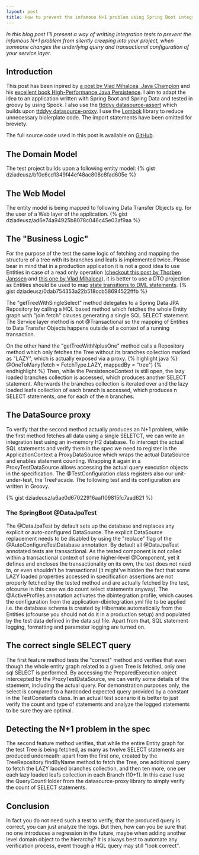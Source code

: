 ```yaml
---
layout: post
title: How to prevent the infamous N+1 problem using Spring Boot integration testing, Spock and a DataSource proxy
---
```


*In this blog post I'll present  a way of writting integration tests to prevent the infamous N+1 problem from silently creeping into your project, when someone changes the underlying query and transactional configuration of your service layer.* 

## Introduction
This post has been inpired by [a post by Vlad Mihalcea, Java Champion](https://vladmihalcea.com/2014/02/01/how-to-detect-the-n-plus-one-query-problem-during-testing/) and his [excellent book High-Performance Java Persistence](https://www.amazon.com/High-Performance-Java-Persistence-Vlad-Mihalcea/dp/973022823X/ref=sr_1_1?ie=UTF8&qid=1512246851&sr=8-1&keywords=high+performance+java+persistence). I aim to adapt the idea to an application written with Spring Boot and Spring Data and tested in groovy by using Spock. I also use the [ttddyy datasource-assert](https://github.com/ttddyy/datasource-assert) which builds upon [ttddyy datasource-proxy](https://github.com/ttddyy/datasource-proxy). I use the [Lombok](https://projectlombok.org/) library to reduce unnecessary biolerplate code. The import statements have been omitted for breviety. 

The full source code used in this post is available on [GitHub](https://github.com/dziadeusz/n-plus-one-integration-testing).

## The Domain Model
The test project builds upon a following entity model:
{% gist dziadeusz/bf0c6cd1349f44ef48ac808c8fad605e %}
## The Web Model
The entity model is being mapped to following Data Transfer Objects eg. for the user of a Web layer of the application. 
{% gist dziadeusz/ad6e74a94925b8078c046c45e03af9aa %}

## The "Business Logic"
For the purpose of the test the same logic of fetching and mapping the structure of a tree with its branches and leafs is implemented twice. Please bear in mind that in a production application it is not a good idea to use Entities in case of a read only operation ([checkout this post by Thorben Janssen](https://www.thoughts-on-java.org/entities-dtos-use-projection/) and [this one by Vlad Mihalcea](https://vladmihalcea.com/2016/09/13/the-best-way-to-handle-the-lazyinitializationexception/)), it is better to use a DTO projection as Entities should be used to map [state transitions to DML statements](https://vladmihalcea.com/2014/07/30/a-beginners-guide-to-jpa-hibernate-entity-state-transitions/).
{% gist dziadeusz/0dab754353a22b518ccb58694522fffb %}

The "getTreeWithSingleSelect" method delegates to a Spring Data JPA Repository by calling a HQL based method which fetches the whole Entity graph with "join fetch" clauses generating a single SQL SELECT statement. The Service layer method is not @Transactional so the mapping of Entities to Data Transfer Objects happens outside of a context of a running transaction. 

On the other hand the "getTreeWithNplusOne" method calls a Repository method which only fetches the Tree without its branches collection marked as "LAZY", which is actually exposed via a proxy.
{% highlight java %}
@OneToMany(fetch = FetchType.LAZY, mappedBy = "tree")
{% endhighlight %}
Then, while the PersistenceContext is still open, the lazy loaded branches collection is accessed, which produces another SELECT statement. Afterwards the branches collection is iterated over and the lazy loaded leafs collection of each branch is accessed, which produces n SELECT statements, one for each of the n branches.
## The DataSource proxy
To verify that the second method actually produces an N+1 problem, while the first method fetches all data using a single SELETCT, we can write an integration test using an in-memory H2 database. To intercept the actual SQL statements and verify them in the spec we need to register in the ApplicationContext a ProxyDataSource which wraps the actual DataSource and enables statement counting. Wrapping it again in a ProxyTestDataSource allows accessing the actual query execution objects in the specification. The @TestConfiguration class registers also our unit-under-test, the TreeFacade. The following test and its configuration are written in Groovy.

{% gist dziadeusz/a6ae0d67022916aaff09815fc7aad621 %}
### The SpringBoot @DataJpaTest
The @DataJpaTest by default sets up the database and replaces any explicit or auto-configured DataSource. The explicit DataSource replacement needs to be disabled by using the "replace" flag of the @AutoConfigureTestDatabase annotation. By default all @DataJpaTest annotated tests are transactional. As the tested component is not called within a transactional context of some higher-level @Component, yet it defines and encloses the transactionality on its own, the test does not need to, or even shouldn't be transactional (it might've hidden the fact that some LAZY loaded properties accessed in specification assertions are not properly fetched by the tested method and are actually fetched by the test, ofcourse in this case we do count select statements anyway). The @ActiveProfiles annotation activates the dbintegration profile, which causes the configuration from the application-dbintegration.yml file to be applied i.e. the database schema is created by Hibernate automatically from the Entities (ofcourse you should not do it in a production setup) and populated by the test data defined in the data.sql file. Apart from that, SQL statement logging, formatting and parameter logging are turned on. 

## The correct single SELECT query

The first feature method tests the "correct" method and verifies that even though the whole entity graph related to a given Tree is fetched, only one sql SELECT is performed. By accessing the PreparedExecution object intercepted by the ProxyTestDataSource, we can verify some details of the staement, including the actual query. For demonstration purposes only, the select is compared to a hardcoded expected query provided by a constant in the TestConstants class. In an actuall test scenario it is better to just verify the count and type of statements and analyze the logged statements to be sure they are optimal. 

## Detecting the N+1 problem in the spec

The second feature method verifies, that while the entire Entity graph for the test Tree is being fetched, as many as twelve SELECT statements are produced underneath: apart from the first one, created by the TreeRepository findByName method to fetch the Tree, one additional query to fetch the LAZY laoded branches collection, and then ten more, one per each lazy loaded leafs collection in each Branch (10+1). In this case I use the QueryCountHolder from the datasource-proxy library to simply verify the count of SELECT statements. 

## Conclusion
In fact you do not need such a test to verify, that the produced query is correct, you can just analyze the logs. But then, how can you be sure that no one introduces a regression in the future, maybe when adding another level domain object to the hierarchy? It is always best to automate any verification process, event though a HQL query may still "look correct".
